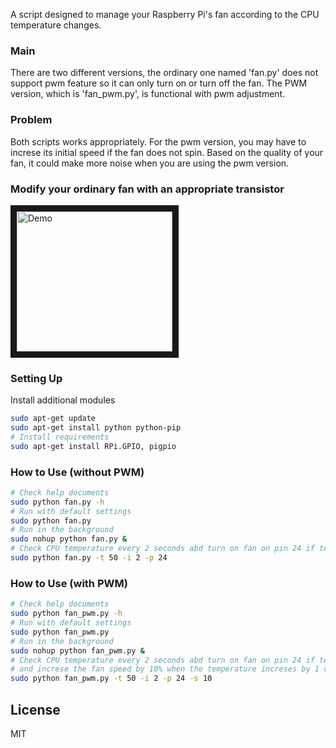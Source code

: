 A script designed to manage your Raspberry Pi's fan according to the CPU temperature changes.

### Main
There are two different versions, the ordinary one named 'fan.py' does not support pwm feature so it can only turn on or turn off the fan.
The PWM version, which is 'fan_pwm.py', is functional with pwm adjustment.

### Problem
Both scripts works appropriately.
For the pwm version, you may have to increse its initial speed if the fan does not spin.
Based on the quality of your fan, it could make more noise when you are using the pwm version.

### Modify your ordinary fan with an appropriate transistor
<img src="https://github.com/xswxm/Smart_Fan_for_Raspberry_Pi/blob/master/demo.png?raw=true" 
alt="Demo" width="249" height="224" border="10" />

### Setting Up
Install additional modules
```sh
sudo apt-get update
sudo apt-get install python python-pip
# Install requirements
sudo apt-get install RPi.GPIO, pigpio
```

### How to Use (without PWM)
```sh
# Check help documents
sudo python fan.py -h
# Run with default settings
sudo python fan.py
# Run in the background
sudo nohup python fan.py &
# Check CPU temperature every 2 seconds abd turn on fan on pin 24 if temperature is higher than 50 celsius
sudo python fan.py -t 50 -i 2 -p 24
```

### How to Use (with PWM)
```sh
# Check help documents
sudo python fan_pwm.py -h
# Run with default settings
sudo python fan_pwm.py
# Run in the background
sudo nohup python fan_pwm.py &
# Check CPU temperature every 2 seconds abd turn on fan on pin 24 if temperature is higher than 50 celsius,
# and increse the fan speed by 10% when the temperature increses by 1 celisus
sudo python fan_pwm.py -t 50 -i 2 -p 24 -s 10
```

License
----
MIT
